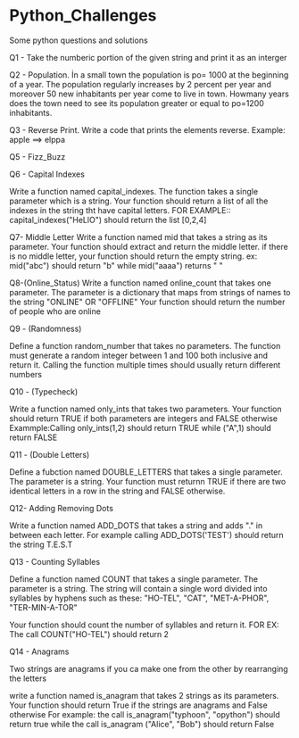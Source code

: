 # Python_Challenges

Some python questions and solutions 

Q1 - Take the numberic portion of the given string and print it as an interger

Q2 - Population. İn a small town the population is po= 1000 at the beginning of a year.
The population regularly increases by 2 percent per year and moreover 50 new inhabitants per year come to live in town.
Howmany years does the town need to see its populatıon greater or equal to po=1200 inhabitants.

Q3 - Reverse Print. Write a code that prints the elements reverse. Example: apple ==> elppa

Q5 - Fizz_Buzz

Q6 - Capital Indexes

Write a function named capital_indexes. The function takes a single parameter which is a string.
Your function should return a list of all the indexes in the string tht have capital letters.
FOR EXAMPLE:: capital_indexes("HeLlO") should return the list [0,2,4]

Q7- Middle Letter
Write a function named mid that takes a string as its parameter. Your function should extract and return the middle letter.
if there is no middle letter, your function should return the empty string.
ex: mid("abc") should return "b" while mid("aaaa") returns " " 

Q8-(Online_Status)  Write a function named online_count that takes one parameter.
The parameter is a dictionary that maps from strings of names to the string "ONLINE" OR "OFFLINE" 
Your function should return the number of people who are online 

Q9 - (Randomness)

Define a function random_number that takes no parameters. The function must generate a random integer between 1 and 100
both inclusive and return it.
Calling the function multiple times should usually return different numbers

Q10 - (Typecheck)

Write a function named only_ints that takes two parameters. Your function should return TRUE if both parameters are integers and FALSE otherwise 
Exammple:Calling only_ints(1,2) should return TRUE while ("A",1) should return FALSE

Q11 - (Double Letters)

Define a fubction named DOUBLE_LETTERS that takes a single parameter. The parameter is a string. Your function must returnn TRUE if there are two identical letters in a row in the string and FALSE otherwise.

Q12- Adding Removing Dots

Write a function named ADD_DOTS that takes a string and adds "." in between each letter.
For example calling ADD_DOTS('TEST') should return the string T.E.S.T

Q13 - Counting Syllables

Define a function named COUNT that takes a single parameter. The parameter is a string. The string will contain a single word divided into syllables by hyphens such as these: "HO-TEL", "CAT", "MET-A-PHOR", "TER-MIN-A-TOR"

Your function should count the number of syllables and return it.
FOR EX: The call COUNT("HO-TEL") should return 2 

Q14 - Anagrams

Two strings are anagrams if you ca make one from the other by rearranging the letters 

write a function named is_anagram that takes 2 strings as its parameters. Your function should return True if the strings are anagrams and False otherwise
For example: the call is_anagram("typhoon", "opython") should return true while the call is_anagram ("Alice", "Bob") should return False
